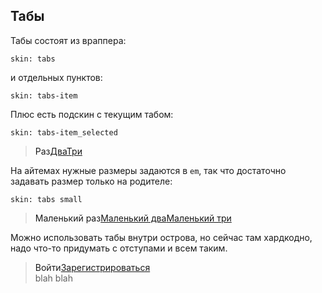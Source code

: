 ---
---

## Табы

Табы состоят из враппера:

    skin: tabs

и отдельных пунктов:

    skin: tabs-item

Плюс есть подскин с текущим табом:

    skin: tabs-item_selected

> <div class="tabs">
>     <a class="tabs-item tabs-item_selected">Раз</a
>     ><a href="#x" class="tabs-item">Два</a
>     ><a href="#x" class="tabs-item">Три</a>
> </div>
>
> <div class="example:tabs"></div>

На айтемах нужные размеры задаются в `em`, так что достаточно задавать размер только на родителе:

    skin: tabs small

> <div class="small-tabs">
>     <a class="tabs-item tabs-item_selected">Маленький раз</a
>     ><a href="#x" class="tabs-item">Маленький два</a
>     ><a href="#x" class="tabs-item">Маленький три</a>
> </div>
>
> <div class="example:small-tabs"></div>

Можно использовать табы внутри острова, но сейчас там хардкодно, надо что-то придумать с отступами и всем таким.

> <div class="flying-isle">
>     <div class="island-content">
>         <div class="tabs">
>             <a class="tabs-item tabs-item_selected">Войти</a
>             ><a href="#x" class="tabs-item">Зарегистрироваться</a>
>         </div>
>         blah blah
>     </div>
> </div>
>
> <div class="example:isle-tabs"></div>
